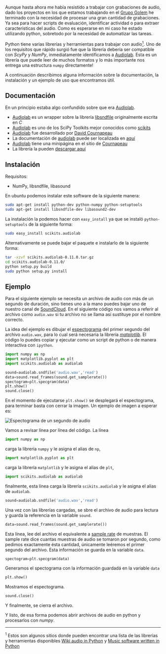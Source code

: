 
Aunque hasta ahora me había resistido a trabajar con grabaciones de audio,
dado los proyectos en los que estamos trabajando en el [Grupo Golem](
http://golem.iimas.unam.mx ) he terminado con la necesidad de procesar una gran cantidad de
grabaciones. Ya sea para hacer scripts de evaluación, identificar
actividad o para extraer caracteristicas del audio. Como es esperarse en
mi caso he estado utilizando python, sobretodo por la necesidad de
automatizar las tareas.

Python tiene varias librerías y herramientas para trabajar con
audio[<sup>1</sup>](#footnotes). Uno de los requisitos que rápido surgió fue que la librería
debería ser compatible con *ScyPy* y *NumPy*, inmediatamente identificamos a
[Audiolab][AudioLab]. Esta es un librería que puede leer de muchos formatos y lo
más importante nos entrega una estructura `numpy` directamente!

A continuación describimos alguna información sobre la documentación, la
instalación y un ejemplo de uso que encontramos útil.

Documentación
-------------

En un principio estaba algo confundido sobre que era [Audiolab][AudioLab].

* [Audiolab][AudioLab] es un wrapper sobre la librería [libsndfile][]
originalmente escrita en *C*
* [Audiolab][AudioLab] es uno de los SciPy Toolkits mejor conocidos como
[scikits][]
* [Audiolab][AudioLab] fue desarrollado por [David Cournapeau][david]
* La documentación de [audiolab][AudioLab] puede ser localizada en [aquí][doc]
* [Audiolab][AudioLab] tiene una minipágina en el sitio de [Cournapeau][Audiolab2]
* La librería la pueden [descargar aquí][download]

Instalación
-----------

Requisitos:

* NumPy, libsndfile, libasound


En ubuntu podemos instalar este software de la siguiente manera:

``` bash
sudo apt-get install python-dev python-numpy python-setuptools
sudo apt-get install libsndfile-dev libasound2-dev
```

La instalación la podemos hacer con `easy_install` ya que se instaló
`python-setuptools` de la siguiente forma:

``` bash
sudo easy_install scikits.audiolab
```

Alternativamente se puede bajar el paquete e instalarlo de la siguiente
forma:

``` bash
tar -xzvf scikits.audiolab-0.11.0.tar.gz
cd scikits.audiolab-0.11.0/
python setup.py build
sudo python setup.py install
```

Ejemplo
-------

Para el siguiente ejemplo se necesita un archivo de audio con más de un
segundo de duración, sino tienes uno a la mano puedes bajar uno de nuestro canal de
[SoundCloud]( https://soundcloud.com/golem-audio ). En el siguiente código
nos vamos a referir al archivo como `audio.wav` si tu archivo no se llama
así sustituye por el nombre correcto.

La idea del ejemplo es dibujar el
[espectograma]( http://es.wikipedia.org/wiki/Espectrograma ) del primer
segundo del archivo `audio.wav`, para lo cual será necesaria la librería
[*matplotlib*]( http://matplotlib.org/ ). El código lo puedes copiar y
ejecutar como un script de python o de manera interactiva con `ipython`.

``` python
import numpy as np
import matplotlib.pyplot as plt
import scikits.audiolab as audiolab

sound=audiolab.sndfile('audio.wav','read')
data=sound.read_frames(sound.get_samplerate())
spectogram=plt.specgram(data)
plt.show()
sound.close()
```


En el momento de ejecutarse `plt.show()` se desplegará el espectograma,
para terminar basta con cerrar la imagen. Un ejemplo de imagen a esperar
es:

<img class='center'
src='http://turing.iimas.unam.mx/~ivanvladimir/images/audio_en_python_fig1.png'
title="Espectograma de un segundo de audio"/>
</a>

Vamos a revisar línea por línea del código. La línea

``` python
import numpy as np
```

carga la librería `numpy` y le asigna el alias de `np`,

``` python
import matplotlib.pyplot as plt
```

carga la librería `matplotlib` y le asigna el alias de `plt`,

``` python
import scikits.audiolab as audiolab
```

finalmente, esta línea carga la librería `scikits.audiolab` y le asigna el
alias de `audiolab`.

``` python
sound=audiolab.sndfile('audio.wav','read')
```

Una vez con las librerías cargadas, se sbre el archivo de audio para
lectura y guarda la referencia en la variable `sound`.

``` python
data=sound.read_frames(sound.get_samplerate())
```

Esta línea, lee del archivo el equivalente a [sample rate](
http://en.wikipedia.org/wiki/Sampling_rate ) de muestras. El sample rate
dice cuantas muestras de audio se tomaron por segundo, como pedimos exactamente ésta
cantidad, únicamente leéremos el primer segundo del archivo. Esta
información se guarda en la variable `data`.

``` python
spectogram=plt.specgram(data)
```

Generamos el spectograma con la información guardadá en la variable `data`

``` python
plt.show()
```

Mostramos el espectograma.

``` python
sound.close()
```

Y finalmente, se cierra el archivo.

Y listo, de esa forma podemos abrir archivos de audio en python y
procesarlos con *numpy*.


- - -

<a id="footnotes"></a><sup>1</sup> Estos son algunos sitios donde pueden
encontrar una lista de las
librerías y herramientas disponibles [Wiki audio in
Python]( http://wiki.python.org/moin/Audio ) y [Music software written in
Python]( http://wiki.python.org/moin/PythonInMusic )

[AudioLab]: http://projects.scipy.org/scikits/wiki/AudioLab "Audiolab"
[AudioLab2]:  http://www.ar.media.kyoto-u.ac.jp/members/david/softwares/audiolab/index.html "Audiolab"
[download]: https://pypi.python.org/pypi/scikits.audiolab/ "librería"
[libsndfile]: http://www.mega-nerd.com/libsndfile/ "libsndfile"
[scikits]: http://projects.scipy.org/scikits/ "scikits"
[david]: http://www.ar.media.kyoto-u.ac.jp/members/david/index.html  "desarrollador"
[doc]:  http://www.ar.media.kyoto-u.ac.jp/members/david/softwares/audiolab/sphinx/index.html "documentación"
